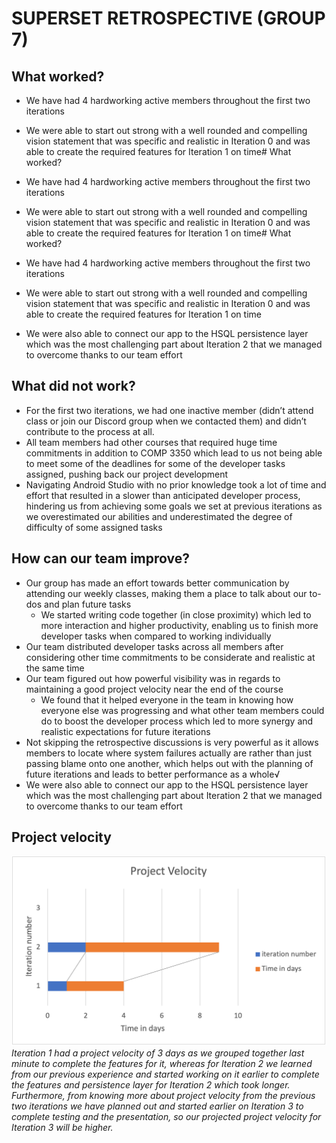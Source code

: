 # **SUPERSET RETROSPECTIVE (GROUP 7)**

## **What worked?**

- We have had 4 hardworking active members throughout the first two iterations
- We were able to start out strong with a well rounded and compelling vision statement that was specific and realistic in Iteration 0 and was able to create the required features for Iteration 1 on time# What worked?

- We have had 4 hardworking active members throughout the first two iterations
- We were able to start out strong with a well rounded and compelling vision statement that was specific and realistic in Iteration 0 and was able to create the required features for Iteration 1 on time# What worked?

- We have had 4 hardworking active members throughout the first two iterations
- We were able to start out strong with a well rounded and compelling vision statement that was specific and realistic in Iteration 0 and was able to create the required features for Iteration 1 on time
- We were also able to connect our app to the HSQL persistence layer which was the most challenging part about Iteration 2 that we managed to overcome thanks to our team effort

## **What did not work?**

- For the first two iterations, we had one inactive member (didn’t attend class or join our Discord group when we contacted them) and didn’t contribute to the process at all.
- All team members had other courses that required huge time commitments in addition to COMP 3350 which lead to us not being able to meet some of the deadlines for some of the developer tasks assigned, pushing back our project development
- Navigating Android Studio with no prior knowledge took a lot of time and effort that  resulted in a slower than anticipated developer process, hindering us from achieving some goals we set at previous iterations as we overestimated our abilities and underestimated the degree of difficulty of some assigned tasks

## **How can our team improve?**

- Our group has made an effort towards better communication by attending our weekly classes, making them a place to talk about our to-dos and plan future tasks
    - We started writing code together (in close proximity) which led to more interaction and higher productivity, enabling us to finish more developer tasks when compared to working individually
- Our team distributed developer tasks across all members after considering other time commitments to be considerate and realistic at the same time
- Our team figured out how powerful visibility was in regards to maintaining a good project velocity near the end of the course
    - We found that it helped everyone in the team in knowing how everyone else was progressing and what other team members could do to boost the developer process which led to more synergy and realistic expectations for future iterations
- Not skipping the retrospective discussions is very powerful as it allows members to locate where system failures actually are rather than just passing blame onto one another, which helps out with the planning of future iterations and leads to better performance as a whole√
- We were also able to connect our app to the HSQL persistence layer which was the most challenging part about Iteration 2 that we managed to overcome thanks to our team effort

## **Project velocity**
![Project velocity graph](velocity.png "Project velocity graph")
*Iteration 1 had a project velocity of 3 days as we grouped together last minute to complete the features for it, whereas for Iteration 2 we learned from our previous experience and started working on it earlier to complete the features and persistence layer for Iteration 2 which took longer. Furthermore, from knowing more about project velocity from the previous two iterations we have planned out and started earlier on Iteration 3 to complete testing and the presentation, so our projected project velocity for Iteration 3 will be higher.*
